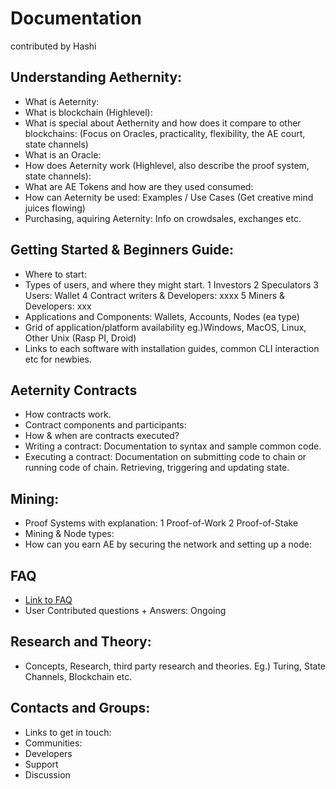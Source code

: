 # Documentation
contributed by Hashi

## Understanding Aethernity:
* What is Aeternity:
* What is blockchain (Highlevel):
* What is special about Aethernity and how does it compare to other blockchains: (Focus on Oracles, practicality, flexibility, the AE court, state channels)
* What is an Oracle:
* How does Aeternity work (Highlevel, also describe the proof system, state channels):
* What are AE Tokens and how are they used consumed:
* How can Aeternity be used: Examples / Use Cases (Get creative mind juices flowing)
* Purchasing, aquiring Aeternity: Info on crowdsales, exchanges etc.

## Getting Started & Beginners Guide:
* Where to start: 
* Types of users, and where they might start.
1 Investors
2 Speculators
3 Users: Wallet
4 Contract writers & Developers: xxxx
5 Miners & Developers: xxx
* Applications and Components: Wallets, Accounts, Nodes (ea type) 
* Grid of application/platform availability eg.)Windows, MacOS, Linux, Other Unix (Rasp PI, Droid)
* Links to each software with installation guides, common CLI interaction etc for newbies.

## Aeternity Contracts
* How contracts work.
* Contract components and participants:
* How & when are contracts executed?
* Writing a contract: Documentation to syntax and sample common code.
* Executing a contract: Documentation on submitting code to chain or running code of chain. Retrieving, triggering and updating state.

## Mining:
* Proof Systems with explanation:
1 Proof-of-Work
2 Proof-of-Stake
* Mining & Node types:
* How can you earn AE by securing the network and setting up a node:

## FAQ
* [Link to FAQ](https://github.com/aeternity/testnet/wiki/Frequently-Asked-Questions)
* User Contributed questions + Answers: Ongoing

## Research and Theory:
* Concepts, Research, third party research and theories. Eg.) Turing, State Channels, Blockchain etc.

## Contacts and Groups:
* Links to get in touch:
* Communities:
* Developers
* Support
* Discussion

